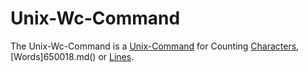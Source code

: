 # Unix-Wc-Command

The Unix-Wc-Command is a [Unix-Command](404.md) for Counting [Characters](700010.md), [Words]650018.md() or [Lines](700011.md).